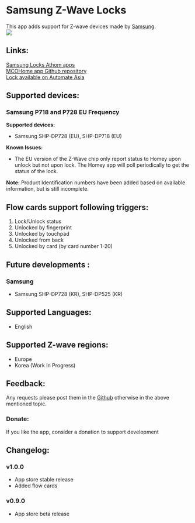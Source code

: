 # Samsung Z-Wave Locks
This app adds support for Z-wave devices made by [Samsung](https://www.samsungsds-nss.com/).  
<a href="https://github.com/AutomateAsia/com.samsung.lock">
  <img src="https://raw.githubusercontent.com/AutomateAsia/com.samsung.lock/master/assets/images/small.jpg">
</a>  

## Links:
[Samsung Locks Athom apps](https://apps.athom.com/app/com.samsung.lock)                    
[MCOHome app Github repository](https://github.com/AutomateAsia/com.samsung.lock)   
[Lock available on Automate Asia](https://h4sh.automate.asia/)   

## Supported devices:
### Samsung P718 and P728 EU Frequency    

**Supported devices:**   
* Samsung SHP-DP728 (EU), SHP-DP718 (EU)

**Known Issues:**   
* The EU version of the Z-Wave chip only report status to Homey upon unlock but not upon lock. The Homey app will poll periodically to get the status of the lock.

**Note:** Product Identification numbers have been added based on available information, but is still incomplete.

## Flow cards support following triggers:
1. Lock/Unlock status
2. Unlocked by fingerprint
3. Unlocked by touchpad
4. Unlocked from back
5. Unlocked by card (by card number 1-20)

## Future developments :
### Samsung
* Samsung SHP-DP728 (KR), SHP-DP525 (KR)

## Supported Languages:
* English   

## Supported Z-wave regions:
* Europe   
* Korea (Work In Progress)  


## Feedback:
Any requests please post them in the  [Github](https://github.com/AutomateAsia/com.samsung/lock) otherwise in the above mentioned topic.     

### Donate:
If you like the app, consider a donation to support development    

## Changelog:     

### v1.0.0
* App store stable release
* Added flow cards

### v0.9.0
* App store beta release   
